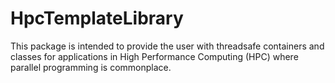 # HpcTemplateLibrary
This package is intended to provide the user with threadsafe containers and classes for applications in High Performance Computing (HPC) where parallel programming is commonplace.
